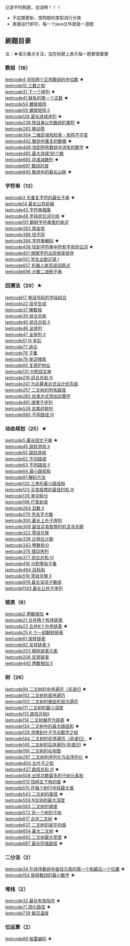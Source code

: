 记录平时刷题，加油啊！！！

+ 不定期更新，按照题的类型进行分类
+ 直接运行即可，每一个java文件就是一道题

## 刷题目录
注：★表示重点关注，加在标题上表示每一题都很重要
### 数组（18）
[leetcode4 寻找两个正序数组的中位数](https://github.com/xiaohshi/leetcode/blob/master/src/main/java/array/LeetCode4.java) ★ <br/>
[leetcode15 三数之和](https://github.com/xiaohshi/leetcode/blob/master/src/main/java/array/LeetCode15.java) <br/>
[leetcode31 下一个排列](https://github.com/xiaohshi/leetcode/blob/master/src/main/java/array/LeetCode31.java) ★ <br/>
[leetcode41 缺失的第一个正数](https://github.com/xiaohshi/leetcode/blob/master/src/main/java/array/LeetCode41.java) ★ <br/>
[leetcode54 螺旋矩阵](https://github.com/xiaohshi/leetcode/blob/master/src/main/java/array/LeetCode54.java) <br/>
[leetcode59 螺旋矩阵 II](https://github.com/xiaohshi/leetcode/blob/master/src/main/java/array/LeetCode59.java) <br/>
[leetcode128 最长连续序列](https://github.com/xiaohshi/leetcode/blob/master/src/main/java/array/LeetCode128.java) ★ <br/>
[leetcode238 除自身以外数组的乘积](https://github.com/xiaohshi/leetcode/blob/master/src/main/java/array/LeetCode238.java) ★ <br/>
[leetcode283 移动零](https://github.com/xiaohshi/leetcode/blob/master/src/main/java/array/LeetCode283.java) <br/>
[leetcode304 二维区域和检索 - 矩阵不可变](https://github.com/xiaohshi/leetcode/blob/master/src/main/java/array/LeetCode304.java) <br/>
[leetcode442 数组中重复的数据](https://github.com/xiaohshi/leetcode/blob/master/src/main/java/array/LeetCode442.java) ★ <br/>
[leetcode448 找到所有数组中消失的数字](https://github.com/xiaohshi/leetcode/blob/master/src/main/java/array/LeetCode448.java) ★ <br/>
[leetcode485 最大连续1的个数](https://github.com/xiaohshi/leetcode/blob/master/src/main/java/array/LeetCode485.java) <br/>
[leetcode665 非递减数列](https://github.com/xiaohshi/leetcode/blob/master/src/main/java/array/LeetCode665.java) ★ <br/>
[leetcode697 数组的度](https://github.com/xiaohshi/leetcode/blob/master/src/main/java/array/LeetCode697.java) <br/>
[leetcode845 数组中的最长山脉](https://github.com/xiaohshi/leetcode/blob/master/src/main/java/array/LeetCode845.java) ★ <br/>

### 字符串（13）
[leetcode3 无重复字符的最长子串](https://github.com/xiaohshi/leetcode/blob/master/src/main/java/string/LeetCode3.java) ★ <br/>
[leetcode14 最长公共前缀](https://github.com/xiaohshi/leetcode/blob/master/src/main/java/string/LeetCode14.java) <br/>
[leetcode43 字符串相乘](https://github.com/xiaohshi/leetcode/blob/master/src/main/java/string/LeetCode43.java) <br/>
[leetcode49 字母异位词分组](https://github.com/xiaohshi/leetcode/blob/master/src/main/java/string/LeetCode49.java) ★ <br/>
[leetcode151 翻转字符串里的单词](https://github.com/xiaohshi/leetcode/blob/master/src/main/java/string/LeetCode151.java) <br/>
[leetcode383 赎金信](https://github.com/xiaohshi/leetcode/blob/master/src/main/java/string/LeetCode383.java) <br/>
[leetcode389 找不同](https://github.com/xiaohshi/leetcode/blob/master/src/main/java/string/LeetCode389.java) <br/>
[leetcode394 字符串解码](https://github.com/xiaohshi/leetcode/blob/master/src/main/java/string/LeetCode394.java) ★ <br/>
[leetcode438 找到字符串中所有字母异位词](https://github.com/xiaohshi/leetcode/blob/master/src/main/java/string/LeetCode438.java) ★ <br/>
[leetcode451 根据字符出现频率排序](https://github.com/xiaohshi/leetcode/blob/master/src/main/java/string/LeetCode451.java) <br/>
[leetcode551 学生出勤记录 I](https://github.com/xiaohshi/leetcode/blob/master/src/main/java/string/LeetCode551.java) <br/>
[leetcode657 机器人能否返回原点](https://github.com/xiaohshi/leetcode/blob/master/src/main/java/string/LeetCode657.java) <br/>
[leetcode696 计数二进制子串](https://github.com/xiaohshi/leetcode/blob/master/src/main/java/string/LeetCode696.java) <br/>

### 回溯法（20）★
[leetcode17 电话号码的字母组合](https://github.com/xiaohshi/leetcode/blob/master/src/main/java/backtracking/LeetCode17.java) <br/>
[leetcode22 括号生成](https://github.com/xiaohshi/leetcode/blob/master/src/main/java/backtracking/LeetCode22.java) <br/>
[leetcode37 解数独](https://github.com/xiaohshi/leetcode/blob/master/src/main/java/backtracking/LeetCode37.java) <br/>
[leetcode39 组合总和](https://github.com/xiaohshi/leetcode/blob/master/src/main/java/backtracking/LeetCode39.java) <br/>
[leetcode40 组合总和 II](https://github.com/xiaohshi/leetcode/blob/master/src/main/java/backtracking/LeetCode40.java) <br/>
[leetcode46 全排列](https://github.com/xiaohshi/leetcode/blob/master/src/main/java/backtracking/LeetCode46.java) <br/>
[leetcode47 全排列 II](https://github.com/xiaohshi/leetcode/blob/master/src/main/java/backtracking/LeetCode47.java) <br/>
[leetcode51 N 皇后](https://github.com/xiaohshi/leetcode/blob/master/src/main/java/backtracking/LeetCode51.java) <br/>
[leetcode77 组合](https://github.com/xiaohshi/leetcode/blob/master/src/main/java/backtracking/LeetCode77.java) <br/>
[leetcode78 子集](https://github.com/xiaohshi/leetcode/blob/master/src/main/java/backtracking/LeetCode78.java) <br/>
[leetcode79 单词搜索](https://github.com/xiaohshi/leetcode/blob/master/src/main/java/backtracking/LeetCode79.java) <br/>
[leetcode93 复原IP地址](https://github.com/xiaohshi/leetcode/blob/master/src/main/java/backtracking/LeetCode93.java) <br/>
[leetcode131 分割回文串](https://github.com/xiaohshi/leetcode/blob/master/src/main/java/backtracking/LeetCode131.java) <br/>
[leetcode216 组合总和 III](https://github.com/xiaohshi/leetcode/blob/master/src/main/java/backtracking/LeetCode216.java) <br/>
[leetcode241 为运算表达式设计优先级](https://github.com/xiaohshi/leetcode/blob/master/src/main/java/backtracking/LeetCode241.java) <br/>
[leetcode257 二叉树的所有路径](https://github.com/xiaohshi/leetcode/blob/master/src/main/java/backtracking/LeetCode257.java) <br/>
[leetcode282 给表达式添加运算符](https://github.com/xiaohshi/leetcode/blob/master/src/main/java/backtracking/LeetCode282.java) <br/>
[leetcode491 递增子序列](https://github.com/xiaohshi/leetcode/blob/master/src/main/java/backtracking/LeetCode491.java) <br/>
[leetcode526 优美的排列](https://github.com/xiaohshi/leetcode/blob/master/src/main/java/backtracking/LeetCode526.java) <br/>
[leetcode980 不同路径 III](https://github.com/xiaohshi/leetcode/blob/master/src/main/java/backtracking/LeetCode980.java) <br/>

### 动态规划（25）★
[leetcode5 最长回文子串](https://github.com/xiaohshi/leetcode/blob/master/src/main/java/dynamic/LeetCode5.java) ★ <br/>
[leetcode45 跳跃游戏 II](https://github.com/xiaohshi/leetcode/blob/master/src/main/java/dynamic/LeetCode45.java) <br/>
[leetcode55 跳跃游戏](https://github.com/xiaohshi/leetcode/blob/master/src/main/java/dynamic/LeetCode55.java) <br/>
[leetcode62 不同路径](https://github.com/xiaohshi/leetcode/blob/master/src/main/java/dynamic/LeetCode62.java) <br/>
[leetcode63 不同路径 II](https://github.com/xiaohshi/leetcode/blob/master/src/main/java/dynamic/LeetCode63.java) <br/>
[leetcode64 最小路径和](https://github.com/xiaohshi/leetcode/blob/master/src/main/java/dynamic/LeetCode64.java) <br/>
[leetcode91 解码方法](https://github.com/xiaohshi/leetcode/blob/master/src/main/java/dynamic/LeetCode91.java) <br/>
[leetcode120 三角形最小路径和](https://github.com/xiaohshi/leetcode/blob/master/src/main/java/dynamic/LeetCode120.java) <br/>
[leetcode123 买卖股票的最佳时机 III](https://github.com/xiaohshi/leetcode/blob/master/src/main/java/dynamic/LeetCode123.java) <br/>
[leetcode139 单词拆分](https://github.com/xiaohshi/leetcode/blob/master/src/main/java/dynamic/LeetCode139.java) <br/>
[leetcode198 打家劫舍](https://github.com/xiaohshi/leetcode/blob/master/src/main/java/dynamic/LeetCode198.java) <br/>
[leetcode264 丑数 II](https://github.com/xiaohshi/leetcode/blob/master/src/main/java/dynamic/LeetCode264.java) <br/>
[leetcode279 完全平方数](https://github.com/xiaohshi/leetcode/blob/master/src/main/java/dynamic/LeetCode279.java) <br/>
[leetcode300 最长上升子序列](https://github.com/xiaohshi/leetcode/blob/master/src/main/java/dynamic/LeetCode300.java) <br/>
[leetcode309 最佳买卖股票时机含冷冻期](https://github.com/xiaohshi/leetcode/blob/master/src/main/java/dynamic/LeetCode309.java) <br/>
[leetcode322 零钱兑换](https://github.com/xiaohshi/leetcode/blob/master/src/main/java/dynamic/LeetCode322.java) <br/>
[leetcode338 比特位计数](https://github.com/xiaohshi/leetcode/blob/master/src/main/java/dynamic/LeetCode338.java) <br/>
[leetcode343 整数拆分](https://github.com/xiaohshi/leetcode/blob/master/src/main/java/dynamic/LeetCode343.java) <br/>
[leetcode376 摆动序列](https://github.com/xiaohshi/leetcode/blob/master/src/main/java/dynamic/LeetCode376.java) <br/>
[leetcode377 组合总和 Ⅳ](https://github.com/xiaohshi/leetcode/blob/master/src/main/java/dynamic/LeetCode377.java) <br/>
[leetcode416 分割等和子集](https://github.com/xiaohshi/leetcode/blob/master/src/main/java/dynamic/LeetCode416.java) <br/>
[leetcode494 目标和](https://github.com/xiaohshi/leetcode/blob/master/src/main/java/dynamic/LeetCode494.java) <br/>
[leetcode518 零钱兑换 II](https://github.com/xiaohshi/leetcode/blob/master/src/main/java/dynamic/LeetCode518.java) <br/>
[leetcode978 最长湍流子数组](https://github.com/xiaohshi/leetcode/blob/master/src/main/java/dynamic/LeetCode978.java) <br/>
[leetcode1143 最长公共子序列](https://github.com/xiaohshi/leetcode/blob/master/src/main/java/dynamic/LeetCode1143.java) <br/>

### 链表（9）
[leetcode2 两数相加](https://github.com/xiaohshi/leetcode/blob/master/src/main/java/list/LeetCode2.java) ★ <br/>
[leetcode21 合并两个有序链表](https://github.com/xiaohshi/leetcode/blob/master/src/main/java/list/LeetCode21.java) <br/>
[leetcode23 合并K个升序链表](https://github.com/xiaohshi/leetcode/blob/master/src/main/java/list/LeetCode23.java) ★ <br/>
[leetcode25 K 个一组翻转链表](https://github.com/xiaohshi/leetcode/blob/master/src/main/java/list/LeetCode25.java) <br/>
[leetcode61 旋转链表](https://github.com/xiaohshi/leetcode/blob/master/src/main/java/list/LeetCode61.java) <br/>
[leetcode92 反转链表 II](https://github.com/xiaohshi/leetcode/blob/master/src/main/java/list/LeetCode92.java) <br/>
[leetcode203 移除链表元素](https://github.com/xiaohshi/leetcode/blob/master/src/main/java/list/LeetCode203.java) <br/>
[leetcode206 反转链表](https://github.com/xiaohshi/leetcode/blob/master/src/main/java/list/LeetCode206.java) <br/>
[leetcode445 两数相加 II](https://github.com/xiaohshi/leetcode/blob/master/src/main/java/list/LeetCode445.java) <br/>

### 树（26）
[leetcode94 二叉树的中序遍历（非递归](https://github.com/xiaohshi/leetcode/blob/master/src/main/java/tree/LeetCode94.java) ★ <br/>
[leetcode102 二叉树的层序遍历](https://github.com/xiaohshi/leetcode/blob/master/src/main/java/tree/LeetCode102.java) <br/>
[leetcode103 二叉树的锯齿形层次遍历](https://leetcode-cn.com/problems/binary-tree-zigzag-level-order-traversal/) <br/>
[leetcode111 二叉树的最小深度](https://leetcode-cn.com/problems/minimum-depth-of-binary-tree/) <br/>
[leetcode113 路径总和II](https://leetcode-cn.com/problems/path-sum-ii/) <br/>
[leetcode114 二叉树展开为链表](https://github.com/xiaohshi/leetcode/blob/master/src/main/java/tree/LeetCode114.java) ★ <br/>
[leetcode124 二叉树中的最大路径和](https://github.com/xiaohshi/leetcode/blob/master/src/main/java/tree/LeetCode124.java) ★ <br/>
[leetcode129 求根到叶子节点数字之和](https://leetcode-cn.com/problems/sum-root-to-leaf-numbers/) <br/>
[leetcode144 二叉树的前序遍历（非递归）](https://github.com/xiaohshi/leetcode/blob/master/src/main/java/tree/LeetCode144.java) ★ <br/>
[leetcode145 二叉树的后序遍历(非递归)](https://github.com/xiaohshi/leetcode/blob/master/src/main/java/tree/LeetCode145.java) ★ <br/>
[leetcode199 二叉树的右视图](https://github.com/xiaohshi/leetcode/blob/master/src/main/java/tree/LeetCode199.java) <br/>
[leetcode297 二叉树的序列化与反序列化](https://github.com/xiaohshi/leetcode/blob/master/src/main/java/tree/LeetCode297.java) ★ <br/>
[leetcode404 左叶子之和](https://leetcode-cn.com/problems/sum-of-left-leaves/) <br/>
[leetcode437 路径总和 III](https://github.com/xiaohshi/leetcode/blob/master/src/main/java/tree/LeetCode437.java) ★ <br/>
[leetcode508 出现次数最多的子树元素和](https://github.com/xiaohshi/leetcode/blob/master/src/main/java/tree/LeetCode508.java) <br/>
[leetcode513 找树左下角的值](https://github.com/xiaohshi/leetcode/blob/master/src/main/java/tree/LeetCode513.java) ★ <br/>
[leetcode515 在每个树行中找最大值](https://leetcode-cn.com/problems/find-largest-value-in-each-tree-row/) <br/>
[leetcode543 二叉树的直径](https://github.com/xiaohshi/leetcode/blob/master/src/main/java/tree/LeetCode543.java) ★ <br/>
[leetcode559 N叉树的最大深度](https://github.com/xiaohshi/leetcode/blob/master/src/main/java/tree/LeetCode559.java) <br/>
[leetcode563 二叉树的坡度](https://github.com/xiaohshi/leetcode/blob/master/src/main/java/tree/LeetCode563.java) <br/>
[leetcode572 另一个树的子树](https://github.com/xiaohshi/leetcode/blob/master/src/main/java/tree/LeetCode572.java) <br/>
[leetcode617 合并二叉树](https://github.com/xiaohshi/leetcode/blob/master/src/main/java/tree/LeetCode617.java) ★ <br/>
[leetcode637 二叉树的层平均值](https://leetcode-cn.com/problems/average-of-levels-in-binary-tree/) <br/>
[leetcode654 最大二叉树](https://github.com/xiaohshi/leetcode/blob/master/src/main/java/tree/LeetCode654.java) ★ <br/>
[leetcode662 二叉树最大宽度](https://github.com/xiaohshi/leetcode/blob/master/src/main/java/tree/LeetCode662.java) ★ <br/>
[leetcode687 最长同值路径](https://github.com/xiaohshi/leetcode/blob/master/src/main/java/tree/LeetCode687.java) ★ <br/>

### 二分法（2）
[leetcode34 在排序数组中查找元素的第一个和最后一个位置](https://github.com/xiaohshi/leetcode/blob/master/src/main/java/binary_search/LeetCode34.java) ★ <br/>
[leetcode154 旋转数组的最小数字](https://github.com/xiaohshi/leetcode/blob/master/src/main/java/binary_search/LeetCode154.java) ★ <br/>

### 堆栈（2）
[leetcode32 最长有效括号](https://github.com/xiaohshi/leetcode/blob/master/src/main/java/stack/LeetCode32.java) ★ <br/>
[leetcode71 简化路径](https://github.com/xiaohshi/leetcode/blob/master/src/main/java/stack/LeetCode71.java) ★ <br/>
[leetcode739 每日温度](https://github.com/xiaohshi/leetcode/blob/master/src/main/java/stack/LeetCode739.java) <br/>

### 位运算（2）
[leetcode89 格雷编码](https://github.com/xiaohshi/leetcode/blob/master/src/main/java/bit/LeetCode89.java) ★ <br/>
